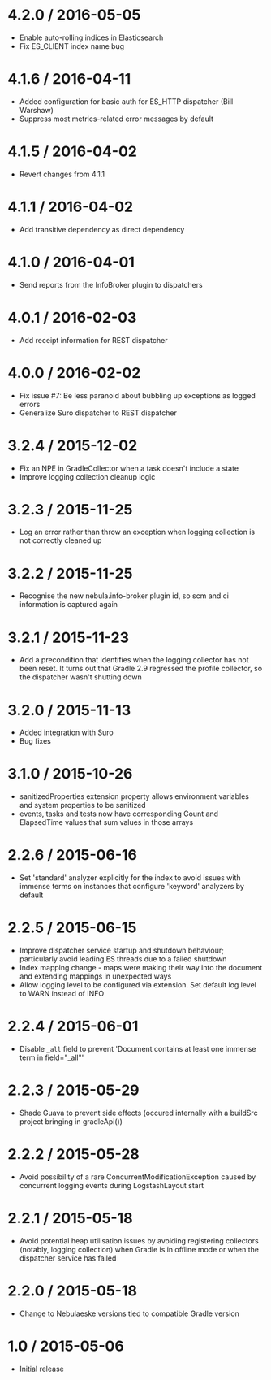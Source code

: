 4.2.0 / 2016-05-05
==================

* Enable auto-rolling indices in Elasticsearch
* Fix ES_CLIENT index name bug

4.1.6 / 2016-04-11
==================

* Added configuration for basic auth for ES_HTTP dispatcher (Bill Warshaw)
* Suppress most metrics-related error messages by default 

4.1.5 / 2016-04-02
==================

* Revert changes from 4.1.1

4.1.1 / 2016-04-02
==================

* Add transitive dependency as direct dependency

4.1.0 / 2016-04-01
==================

* Send reports from the InfoBroker plugin to dispatchers

4.0.1 / 2016-02-03
==================

* Add receipt information for REST dispatcher

4.0.0 / 2016-02-02
==================

* Fix issue #7: Be less paranoid about bubbling up exceptions as logged errors
* Generalize Suro dispatcher to REST dispatcher

3.2.4 / 2015-12-02
==================

* Fix an NPE in GradleCollector when a task doesn't include a state
* Improve logging collection cleanup logic

3.2.3 / 2015-11-25
==================

* Log an error rather than throw an exception when logging collection is not correctly cleaned up

3.2.2 / 2015-11-25
==================

* Recognise the new nebula.info-broker plugin id, so scm and ci information is captured again

3.2.1 / 2015-11-23
==================

* Add a precondition that identifies when the logging collector has not been reset. It turns out that Gradle 2.9 regressed the profile collector, so the dispatcher wasn't shutting down

3.2.0 / 2015-11-13
==================

* Added integration with Suro
* Bug fixes

3.1.0 / 2015-10-26
==================

* sanitizedProperties extension property allows environment variables and system properties to be sanitized
* events, tasks and tests now have corresponding Count and ElapsedTime values that sum values in those arrays

2.2.6 / 2015-06-16
==================

* Set 'standard' analyzer explicitly for the index to avoid issues with immense terms on instances that configure 'keyword' analyzers by default

2.2.5 / 2015-06-15
==================

* Improve dispatcher service startup and shutdown behaviour; particularly avoid leading ES threads due to a failed shutdown
* Index mapping change - maps were making their way into the document and extending mappings in unexpected ways
* Allow logging level to be configured via extension. Set default log level to WARN instead of INFO

2.2.4 / 2015-06-01
==================

* Disable `_all` field to prevent 'Document contains at least one immense term in field="_all"'

2.2.3 / 2015-05-29
==================

* Shade Guava to prevent side effects (occured internally with a buildSrc project bringing in gradleApi())

2.2.2 / 2015-05-28
==================

* Avoid possibility of a rare ConcurrentModificationException caused by concurrent logging events during LogstashLayout start

2.2.1 / 2015-05-18
==================

* Avoid potential heap utilisation issues by avoiding registering collectors (notably, logging collection) when Gradle is in offline mode or when the dispatcher service has failed

2.2.0 / 2015-05-18
==================

* Change to Nebulaeske versions tied to compatible Gradle version

1.0 / 2015-05-06
================

* Initial release
